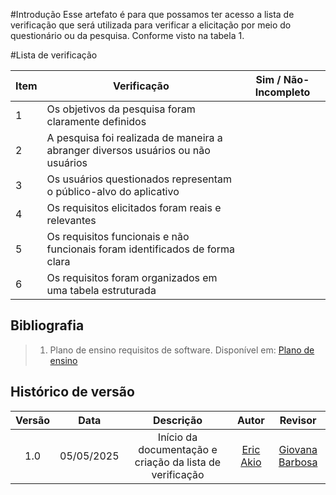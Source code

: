 #Introdução
Esse artefato é para que possamos ter acesso a lista de verificação que será utilizada para verificar a elicitação por meio do questionário ou da pesquisa. Conforme visto na tabela 1.

#Lista de verificação 

| Item | Verificação                                                                                      | Sim / Não-Incompleto |
|------|--------------------------------------------------------------------------------------------------|----------------------|
| 1    | Os objetivos da pesquisa foram claramente definidos                                            |                      |
| 2    | A pesquisa foi realizada de maneira a abranger diversos usuários ou não usuários          |                      |
| 3    | Os usuários questionados representam o público-alvo do aplicativo                                  |                      |
| 4    | Os requisitos elicitados foram reais e relevantes                                                   |                      |
| 5    | Os requisitos funcionais e não funcionais foram identificados de forma clara                                      |                      |
| 6    | Os requisitos foram organizados em uma tabela estruturada                                        |                      |

## Bibliografia

> 1. Plano de ensino requisitos de software. Disponível em: [Plano de ensino](https://drive.google.com/file/d/1_Bw2pDJrGP1Hib7hcq0J7LPVyIaFZGGC/view?usp=sharing)

## Histórico de versão

| Versão |    Data    |       Descrição        |                     Autor                      |                  Revisor                   |
| :----: | :--------: | :--------------------: | :--------------------------------------------: | :----------------------------------------: |
|  1.0   | 05/05/2025 | Início da documentação e criação da lista de verificação | [Eric Akio](https://github.com/eric-kingu)   |[Giovana Barbosa ](https://github.com/gio221)   |
